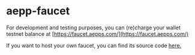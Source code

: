 # aepp-faucet

For development and testing purposes, you can (re)charge your wallet testnet balance at [https://faucet.aepps.com/](https://faucet.aepps.com/)

If you want to host your own faucet, you can find its source code [here.](https://github.com/aeternity/aepp-faucet)
